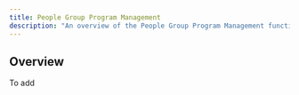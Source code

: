 ```yaml
---
title: People Group Program Management
description: "An overview of the People Group Program Management function."
---
```


## Overview

To add
